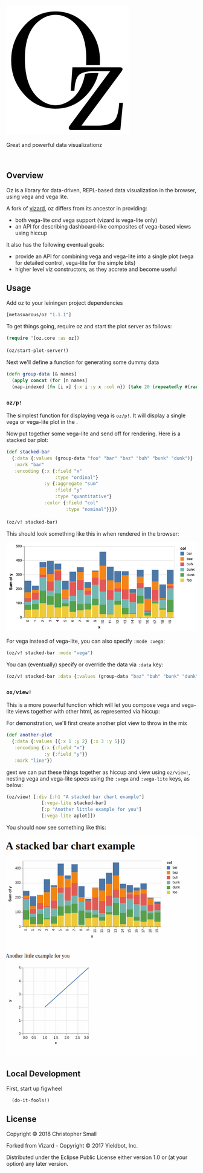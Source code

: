 ![oz](resources/public/oz.svg)

Great and powerful data visualizationz

<br/>


## Overview

Oz is a library for data-driven, REPL-based data visualization in the browser, using vega and vega lite.

A fork of [vizard](https://github.com/yieldbot/vizard), oz differs from its ancestor in providing:

* both vega-lite _and_ vega support (vizard is vega-lite only)
* an API for describing dashboard-like composites of vega-based views using hiccup

It also has the following eventual goals:

* provide an API for combining vega and vega-lite into a single plot (vega for detailed control, vega-lite for the simple bits)
* higher level viz constructors, as they accrete and become useful


## Usage

Add oz to your leiningen project dependencies

``` clojure
[metasoarous/oz "1.1.1"]
```


To get things going, require oz and start the plot server as follows:

``` clojure
(require '[oz.core :as oz])

(oz/start-plot-server!)
```

Next we'll define a function for generating some dummy data

```clojure
(defn group-data [& names]
  (apply concat (for [n names]
  (map-indexed (fn [i x] {:x i :y x :col n}) (take 20 (repeatedly #(rand-int 100)))))))
```


### `oz/p!`

The simplest function for displaying vega is `oz/p!`.
It will display a single vega or vega-lite plot in the .

Now put together some vega-lite and send off for rendering.
Here is a stacked bar plot:

``` clojure
(def stacked-bar
  {:data {:values (group-data "foo" "bar" "baz" "buh" "bunk" "dunk")}
   :mark "bar"
   :encoding {:x {:field "x"
                  :type "ordinal"}
              :y {:aggregate "sum"
                  :field "y"
                  :type "quantitative"}
              :color {:field "col"
                      :type "nominal"}}})

(oz/v! stacked-bar)
```

This should look something like this in when rendered in the browser:

![bar](doc/bar-lite.png)


For vega instead of vega-lite, you can also specify `:mode :vega`:

```clojure
(oz/v! stacked-bar :mode "vega")
```

You can (eventually) specify or override the data via `:data` key:

```clojure
(oz/v! stacked-bar :data {:values (group-data "baz" "buh" "bunk" "dunk")})
```


### `ox/view!`

This is a more powerful function which will let you compose vega and vega-lite views together with other html, as represented via hiccup:

For demonstration, we'll first create another plot view to throw in the mix

```clojure
(def another-plot
  {:data {:values [{:x 1 :y 2} {:x 3 :y 5}]}
   :encoding {:x {:field "x"}
              :y {:field "y"}}
   :mark "line"})
```

gext we can put these things together as hiccup and view using `oz/view!`, nesting vega and vega-lite specs using the `:vega` and `:vega-lite` keys, as below:

```clojure
(oz/view! [:div [:h1 "A stacked bar chart example"]
             [:vega-lite stacked-bar]
             [:p "Another little example for you"]
             [:vega-lite aplot]]) 
```

You should now see something like this:

![composite-view](doc/composite-view.png)

## Local Development

First, start up figwheel
``` clojure
  (do-it-fools!)
```

## License

Copyright © 2018 Christopher Small

Forked from Vizard - Copyright © 2017 Yieldbot, Inc.

Distributed under the Eclipse Public License either version 1.0 or (at your option) any later version.

